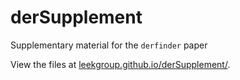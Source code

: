 # derSupplement

Supplementary material for the `derfinder` paper

View the files at [leekgroup.github.io/derSupplement/](http://leekgroup.github.io/derSupplement/).
